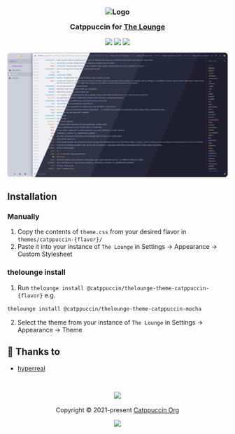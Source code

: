 <h3 align="center">
	<img src="https://raw.githubusercontent.com/catppuccin/catppuccin/main/assets/logos/exports/1544x1544_circle.png" width="100" alt="Logo"/><br/>
	<img src="https://raw.githubusercontent.com/catppuccin/catppuccin/main/assets/misc/transparent.png" height="30" width="0px"/>
	Catppuccin for <a href="https://thelounge.chat/">The Lounge</a>
	<img src="https://raw.githubusercontent.com/catppuccin/catppuccin/main/assets/misc/transparent.png" height="30" width="0px"/>
</h3>

<p align="center">
	<a href="https://github.com/catppuccin/thelounge/stargazers"><img src="https://img.shields.io/github/stars/catppuccin/thelounge?colorA=363a4f&colorB=b7bdf8&style=for-the-badge"></a>
	<a href="https://github.com/catppuccin/thelounge/issues"><img src="https://img.shields.io/github/issues/catppuccin/thelounge?colorA=363a4f&colorB=f5a97f&style=for-the-badge"></a>
	<a href="https://github.com/catppuccin/thelounge/contributors"><img src="https://img.shields.io/github/contributors/catppuccin/thelounge?colorA=363a4f&colorB=a6da95&style=for-the-badge"></a>
</p>

<p align="center">
	<img src="assets/preview.webp"/>
</p>

## Installation

### Manually

1. Copy the contents of `theme.css` from your desired flavor in `themes/catppuccin-{flavor}/`
2. Paste it into your instance of `The Lounge` in Settings -> Appearance -> Custom Stylesheet

### thelounge install

1. Run `thelounge install @catppuccin/thelounge-theme-catppuccin-{flavor}` e.g.

```bash
thelounge install @catppuccin/thelounge-theme-catppuccin-mocha
```

2. Select the theme from your instance of `The Lounge` in Settings -> Appearance -> Theme

## 💝 Thanks to

- [hyperreal](https://github.com/hyperreal64)

&nbsp;

<p align="center">
	<img src="https://raw.githubusercontent.com/catppuccin/catppuccin/main/assets/footers/gray0_ctp_on_line.svg?sanitize=true" />
</p>

<p align="center">
	Copyright &copy; 2021-present <a href="https://github.com/catppuccin" target="_blank">Catppuccin Org</a>
</p>

<p align="center">
	<a href="https://github.com/catppuccin/catppuccin/blob/main/LICENSE"><img src="https://img.shields.io/static/v1.svg?style=for-the-badge&label=License&message=MIT&logoColor=d9e0ee&colorA=363a4f&colorB=b7bdf8"/></a>
</p>
